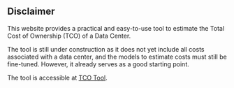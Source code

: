 ## Disclaimer

This website provides a practical and easy-to-use tool to estimate the Total Cost of Ownership (TCO) of a Data Center.

The tool is still under construction as it does not yet include all costs associated with a data center, and the models to estimate costs must still be fine-tuned. However, it already serves as a good starting point.

The tool is accessible at [TCO Tool](https://vercel.com/marcobs-projects/data-center-tco).
